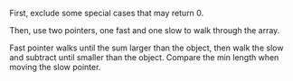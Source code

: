 First, exclude some special cases that may return 0.

Then, use two pointers, one fast and one slow to walk through the array.

Fast pointer walks until the sum larger than the object, then walk the slow and subtract until smaller than the object. Compare the min length when moving the slow pointer.
